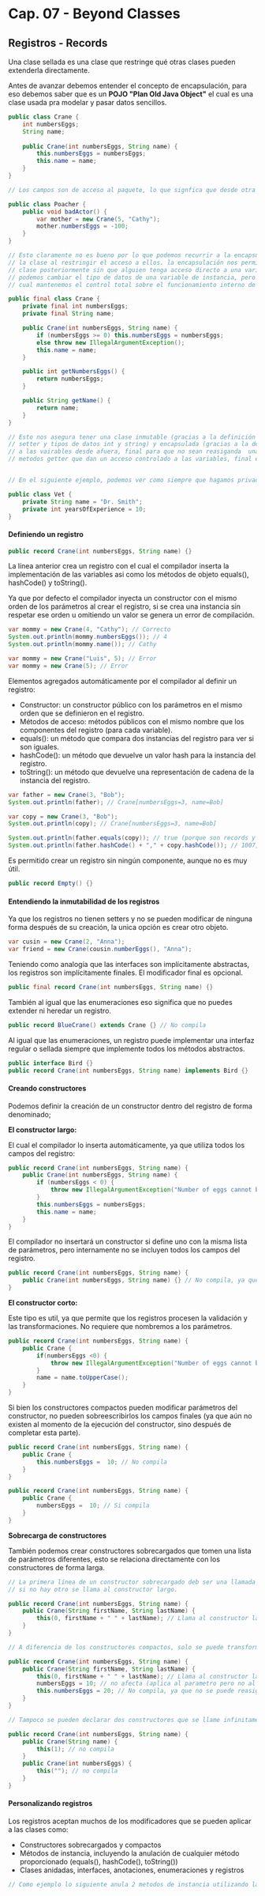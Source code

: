 # Cap. 07 - Beyond Classes

## Registros - Records

Una clase sellada es una clase que restringe qué otras clases pueden extenderla directamente. 

Antes de avanzar debemos entender el concepto de encapsulación, para eso debemos saber que es un **POJO "Plan Old Java Object"** el cual es una clase usada pra modelar y pasar datos sencillos.

```java
public class Crane {
    int numbersEggs;
    String name;
    
    public Crane(int numbersEggs, String name) {
        this.numbersEggs = numbersEggs;
        this.name = name;
    }
}

// Los campos son de acceso al paquete, lo que signfica que desde otra clase del mismo paquete podrían cambiar valores y crear datos no válidos como: 

public class Poacher {
    public void badActor() {
        var mother = new Crane(5, "Cathy");
        mother.numbersEggs = -100;
    }
}

// Esto claramente no es bueno por lo que podemos recurrir a la encapsulación, es una forma de proteger a los miembros de 
// la clase al restringir el acceso a ellos. la encapsulación nos permite modificar los métodos y el comportamiento de la 
// clase posteriormente sin que alguien tenga acceso directo a una variable de instancia dentro de la clase. Por ejemplo, 
// podemos cambiar el tipo de datos de una variable de instancia, pero manteenr las mismas firmas del método con lo 
// cual mantenemos el control total sobre el funcionamiento interno de la clase. Por ejemplo la clase Crane podría quedar así:

public final class Crane {
    private final int numbersEggs;
    private final String name;

    public Crane(int numbersEggs, String name) {
        if (numbersEggs >= 0) this.numbersEggs = numbersEggs;
        else throw new IllegalArgumentException();
        this.name = name;
    }

    public int getNumbersEggs() {
        return numbersEggs;
    }

    public String getName() {
        return name;
    }
}

// Esto nos asegura tener una clase inmutable (gracias a la definición final en la clase y variables, la ausencia de 
// setter y tipos de datos int y string) y encapsulada (gracias a la definición private que no deja un acceso directo 
// a las vairables desde afuera, final para que no sean reasiganda  una valor despues de inicializarlo, 
// metodos getter que dan un acceso controlado a las variables, final en la clase que protege la implementación de herencia) 


// En el siguiente ejemplo, podemos ver como siempre que hagamos privadas las variables de instancia la clase se encapsulara bien

public class Vet {
    private String name = "Dr. Smith";
    private int yearsOfExperience = 10;
}
```

#### Definiendo un registro

```java
public record Crane(int numbersEggs, String name) {}
```

La línea anterior crea un registro con el cual el compilador inserta la implementación de las variables asi como los métodos de objeto equals(), hashCode() y toString().

Ya que por defecto el compilador inyecta un constructor con el mismo orden de los parámetros al crear el registro, si se crea una instancia sin respetar ese orden u omitiendo un valor se genera un error de compilación.

```java
var mommy = new Crane(4, "Cathy"); // Correcto
System.out.println(mommy.numbersEggs()); // 4
System.out.println(mommy.name()); // Cathy

var mommy = new Crane("Luis", 5); // Error
var mommy = new Crane(5); // Error
```

Elementos agregados automáticamente por el compilador al definir un registro:

* Constructor: un constructor público con los parámetros en el mismo orden que se definieron en el registro.
* Métodos de acceso: métodos públicos con el mismo nombre que los componentes del registro (para cada variable).
* equals(): un método que compara dos instancias del registro para ver si son iguales.
* hashCode(): un método que devuelve un valor hash para la instancia del registro.
* toString(): un método que devuelve una representación de cadena de la instancia del registro.

```java
var father = new Crane(3, "Bob");
System.out.println(father); // Crane[numbersEggs=3, name=Bob]

var copy = new Crane(3, "Bob");
System.out.println(copy); // Crane[numbersEggs=3, name=Bob]

System.out.println(father.equals(copy)); // true (porque son records y tienen el mismo contenido inmutable)
System.out.println(father.hashCode() + "," + copy.hashCode()); // 1007, 1007
```

Es permitido crear un registro sin ningún componente, aunque no es muy útil.

```java
public record Empty() {}
```

#### Entendiendo la inmutabilidad de los registros

Ya que los registros no tienen setters y no se pueden modificar de ninguna forma después de su creación, la unica opción es crear otro objeto.

```java
var cusin = new Crane(2, "Anna");
var friend = new Crane(cousin.numberEggs(), "Anna");
```

Teniendo como analogía que las interfaces son implícitamente abstractas, los registros son implícitamente finales. El modificador final es opcional.

```java
public final record Crane(int numbersEggs, String name) {}
```

También al igual que las enumeraciones eso significa que no puedes extender ni heredar un registro.

```java
public record BlueCrane() extends Crane {} // No compila
```

Al igual que las enumeraciones, un registro puede implementar una interfaz regular o sellada siempre que implemente todos los métodos abstractos.

```java
public interface Bird {}
public record Crane(int numbersEggs, String name) implements Bird {}
```

#### Creando constructores 

Podemos definir la creación de un constructor dentro del registro de forma denominado;

**El constructor largo:**

El cual el compilador lo inserta automáticamente, ya que utiliza todos los campos del registro:

```java
public record Crane(int numbersEggs, String name) {
    public Crane(int numbersEggs, String name) {
        if (numbersEggs < 0) {
            throw new IllegalArgumentException("Number of eggs cannot be negative");
        }
        this.numbersEggs = numbersEggs;
        this.name = name;
    }
}
```

El compilador no insertará un constructor si define uno con la misma lista de parámetros, pero internamente no se incluyen todos los campos del registro.

```java
public record Crane(int numbersEggs, String name) {
    public Crane(int numbersEggs, String name) {} // No compila, ya que no se incluyen todos los campos del registro
}
```

**El constructor corto:**

Este tipo es util, ya que permite que los registros procesen la validación y las transformaciones. No requiere que nombremos a los parámetros. 

```java
public record Crane(int numbersEggs, String name) {
    public Crane {
        if(numbersEggs <0) {
            throw new IllegalArgumentException("Number of eggs cannot be negative");
        }
        name = name.toUpperCase();
    }
}
```

Si bien los constructores compactos pueden modificar parámetros del constructor, no pueden sobreescribirlos los campos finales (ya que aún no existen al momento de la ejecución del constructor, sino después de completar esta parte).

```java
public record Crane(int numbersEggs, String name) {
    public Crane {
        this.numbersEggs =  10; // No compila
    }
}

public record Crane(int numbersEggs, String name) {
    public Crane {
        numbersEggs =  10; // Si compila
    }
}
```

**Sobrecarga de constructores**

También podemos crear constructores sobrecargados que tomen una lista de parámetros diferentes, esto se relaciona directamente con los constructores de forma larga.

```java
// La primera línea de un constructor sobrecargado deb ser una llamada explicita a otro constructor a través de this() 
// si no hay otro se llama al constructor largo.

public record Crane(int numbersEggs, String name) {
    public Crane(String firstName, String lastName) {
        this(0, firstName + " " + lastName); // Llama al constructor largo
    }
}

// A diferencia de los constructores compactos, solo se puede transformar los datos en la primera línea despues todos los campos ya estaran asignados y el objeto es inmutable. 

public record Crane(int numbersEggs, String name) {
    public Crane(String firstName, String lastName) {
        this(0, firstName + " " + lastName); // Llama al constructor largo
        numbersEggs = 10; // no afecta (aplica al parametro pero no al campo de instancia) 
        this.numbersEggs = 20; // No compila, ya que no se puede reasignar un campo final
    }
}

// Tampoco se pueden declarar dos constructores que se llame infinitamente entre si. 

public record Crane(int numbersEggs, String name) {
    public Crane(String name) {
        this(1); // no compila
    }
    public Crane(int numbersEggs) {
        this(""); // no compila
    }
}
```

#### Personalizando registros

Los registros aceptan muchos de los modificadores que se pueden aplicar a las clases como: 

* Constructores sobrecargados y compactos
* Métodos de instancia, incluyendo la anulación de cualquier método proporcionado (equals(), hashCode(), toString())
* Clases anidadas, interfaces, anotaciones, enumeraciones y registros

```java
// Como ejemplo lo siguiente anula 2 metodos de instancia utilizando la anotación opcional @Override


```


